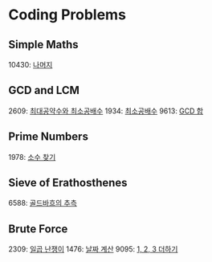 # Coding Problems

## Simple Maths
10430: [나머지](https://www.acmicpc.net/problem/10430)

## GCD and LCM
2609: [최대공약수와 최소공배수](https://www.acmicpc.net/problem/2609)
1934: [최소공배수](https://www.acmicpc.net/problem/1934)
9613: [GCD 합](https://www.acmicpc.net/problem/9613)

## Prime Numbers
1978: [소수 찾기](https://www.acmicpc.net/problem/1978)

## Sieve of Erathosthenes
6588: [골드바흐의 추측](https://www.acmicpc.net/problem/6588)

## Brute Force
2309: [일곱 난쟁이](https://www.acmicpc.net/problem/2309)
1476: [날짜 계산](https://www.acmicpc.net/problem/1476)
9095: [1, 2, 3 더하기](https://www.acmicpc.net/problem/9095)

